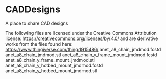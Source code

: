 # CADDesigns
A place to share CAD designs

The following files are licensed under the Creative Commons Attribution license: https://creativecommons.org/licenses/by/4.0/ and are derivative works from the files found here: https://www.thingiverse.com/thing:1915486/ 
anet_a8_chain_jmdmod.fcstd
anet_a8_chain_jmdmod.stl
anet_a8_chain_y_frame_mount_jmdmod.fcstd
anet_a8_chain_y_frame_mount_jmdmod.stl
anet_a8_chain_y_hotbed_mount_jmdmod.fcstd
anet_a8_chain_y_hotbed_mount_jmdmod.stl
